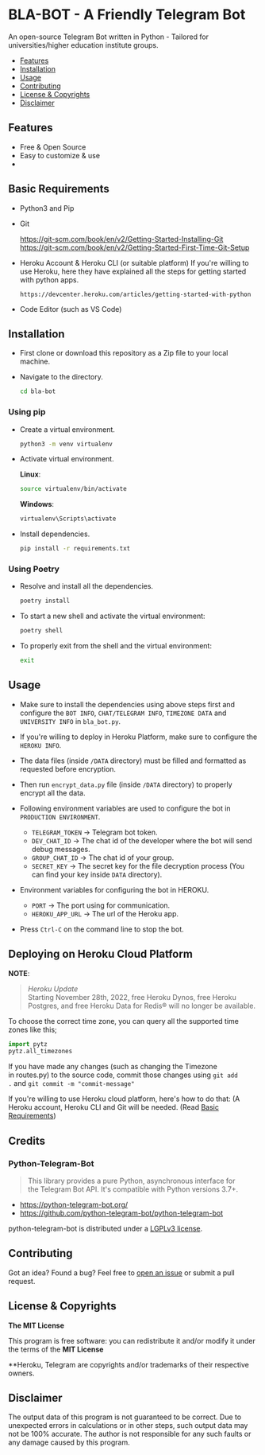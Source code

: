 # BLA-BOT - A Friendly Telegram Bot

An open-source Telegram Bot written in Python - Tailored for universities/higher education institute groups.

- [Features](#features)
- [Installation](#installation)
- [Usage](#usage)
- [Contributing](#contributing)
- [License & Copyrights](#license--copyrights)
- [Disclaimer](#disclaimer)

## Features

- Free & Open Source
- Easy to customize & use
-

## Basic Requirements

- Python3 and Pip

- Git

  https://git-scm.com/book/en/v2/Getting-Started-Installing-Git
  https://git-scm.com/book/en/v2/Getting-Started-First-Time-Git-Setup

- Heroku Account & Heroku CLI (or suitable platform)
  If you're willing to use Heroku, here they have explained all the steps for getting started with python apps.

      https://devcenter.heroku.com/articles/getting-started-with-python

- Code Editor (such as VS Code)

## Installation

- First clone or download this repository as a Zip file to your local machine.
- Navigate to the directory.

  ```bash
  cd bla-bot
  ```

### Using pip

- Create a virtual environment.

  ```bash
  python3 -m venv virtualenv
  ```

- Activate virtual environment.

  **Linux**:

  ```bash
  source virtualenv/bin/activate
  ```

  **Windows**:

  ```bash
  virtualenv\Scripts\activate
  ```

- Install dependencies.

  ```bash
  pip install -r requirements.txt
  ```

### Using Poetry

- Resolve and install all the dependencies.

  ```bash
  poetry install
  ```

- To start a new shell and activate the virtual environment:

  ```bash
  poetry shell
  ```

- To properly exit from the shell and the virtual environment:

  ```bash
  exit
  ```

## Usage

- Make sure to install the dependencies using above steps first and configure the `BOT INFO`, `CHAT/TELEGRAM INFO`, `TIMEZONE DATA` and `UNIVERSITY INFO` in `bla_bot.py`.
- If you're willing to deploy in Heroku Platform, make sure to configure the `HEROKU INFO`.
- The data files (inside `/DATA` directory) must be filled and formatted as requested before encryption.
- Then run `encrypt_data.py` file (inside `/DATA` directory) to properly encrypt all the data.
- Following environment variables are used to configure the bot in `PRODUCTION ENVIRONMENT`.

  - `TELEGRAM_TOKEN` -> Telegram bot token.
  - `DEV_CHAT_ID` -> The chat id of the developer where the bot will send debug messages.
  - `GROUP_CHAT_ID` -> The chat id of your group.
  - `SECRET_KEY` -> The secret key for the file decryption process (You can find your key inside `DATA` directory).

- Environment variables for configuring the bot in HEROKU.

  - `PORT` -> The port using for communication.
  - `HEROKU_APP_URL` -> The url of the Heroku app.

- Press `Ctrl-C` on the command line to stop the bot.

## Deploying on Heroku Cloud Platform

**NOTE**:

> _Heroku Update_  
> Starting November 28th, 2022, free Heroku Dynos, free Heroku Postgres, and free Heroku Data for Redis® will no longer be available.

To choose the correct time zone, you can query all the supported time zones like this;

```python
import pytz
pytz.all_timezones
```

If you have made any changes (such as changing the Timezone in routes.py) to the source code, commit those changes using `git add .` and `git commit -m "commit-message"`

If you're willing to use Heroku cloud platform, here's how to do that: (A Heroku account, Heroku CLI and Git will be needed. (Read [Basic Requirements](#basic-requirements))

## Credits

### Python-Telegram-Bot

> This library provides a pure Python, asynchronous interface for the Telegram Bot API. It's compatible with Python versions 3.7+.

- https://python-telegram-bot.org/
- https://github.com/python-telegram-bot/python-telegram-bot

python-telegram-bot is distributed under a [LGPLv3 license](https://www.gnu.org/licenses/lgpl-3.0.html).

## Contributing

Got an idea? Found a bug? Feel free to [open an issue](https://github.com/Dilshan-H/bla-bot/issues/new) or submit a pull request.

## License & Copyrights

**The MIT License**

This program is free software: you can redistribute it and/or modify it under the terms of the **MIT License**

\*\*Heroku, Telegram are copyrights and/or trademarks of their respective owners.

## Disclaimer

The output data of this program is not guaranteed to be correct. Due to unexpected errors in calculations or in other steps, such output data may not be 100% accurate. The author is not responsible for any such faults or any damage caused by this program.
